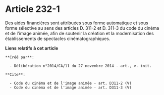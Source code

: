 # Article 232-1

Des aides financières sont attribuées sous forme automatique et sous forme sélective au sens des articles D. 311-2 et D.
311-3 du code du cinéma et de l'image animée, afin de soutenir la création et la modernisation des établissements de
spectacles cinématographiques.

**Liens relatifs à cet article**

	**Créé par**:

	  - Délibération n°2014/CA/11 du 27 novembre 2014 - art., v. init.

	**Cite**:

	  - Code du cinéma et de l'image animée - art. D311-2 (V)
	  - Code du cinéma et de l'image animée - art. D311-3 (V)
